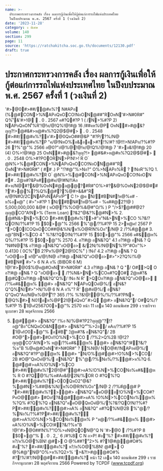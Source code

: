 ```yaml
---
name: >-
  ประกาศกระทรวงการคลัง เรื่อง ผลการกู้เงินเพื่อให้กู้ต่อแก่การรถไฟแห่งประเทศไทย
  ในปีงบประมาณ พ.ศ. 2567 ครั้งที่ 1 (วงเงินที่ 2)
date: '2023-11-28'
category: ง พิเศษ
volume: 140
section: 299
page: 11
source: 'https://ratchakitcha.soc.go.th/documents/12130.pdf'
draft: true
---
```


# ประกาศกระทรวงการคลัง เรื่อง ผลการกู้เงินเพื่อให้กู้ต่อแก่การรถไฟแห่งประเทศไทย ในปีงบประมาณ พ.ศ. 2567 ครั้งที่ 1 (วงเงินที่ 2)

'#>@0#>##/@#ค%? N#APอ (%@#CON>%NAPอQหOCO!NอON@##"ROหN'#>N#0R#" Q%'ี&'#>!@  . 0 . 2567 ค#?Q#?P 1 ( /N>%#?P 2) NAPอQหON'็%R'!@!ค/@!Q%!@!#@ 16 /##คห%@P OหN#>#@&?ญญ?!>@#&#>ห@#ห%?Q2@$@#>  . 0 . 2548 #>##/@#ค%?อ'#>@0QหO##@&P "#?P/?%/N@ #>##/@#ค%?P "ค/@!NหO%อ&อค>#?!%!#? !@!!!>N!APอ/?%#?P 26 ?%"@"% 2566 อ@0?"อํ@%@!@!ค/@!Q%!@!#@ 7 '#>อ&!@!#@ 20 (4) O%>!@!#@ 25 OหN#>#@&?ญญ?!> @#&#>ห@#ห%?Q2@$@#>  . 0 . 2548 O%>#?POORN>P!N!>! R O ํ @N%>%@#CON>%NAPอQหOCO!NอON@##"R OหN'#>N#0R#" ( ## .) P "!?#@"%>Nอ?" O%>NAPอ%R ? !NอR'%?Q 1. #>##/@#ค%?R O ํ @N%>%@#CON>%NAPอQหOCO!NอON ## . 2ํ@ห#?&Pค#@#ค/@!#N/!!Aอ #>ห/N@#?&@%OหN#@อ@@?#R#"O%>#?&@%OหN2@$@##?'#>@%?%Q%@#?%@#>&&#"R ค/@!N#O/2CNAPอNAPอ!P" C !> @ค N/#BN#!ห@%ค# - ห%อค@" ( #>">#?P 1 N/#BN#!ห@%ค# - %ค##@2?!@ ) 5,000,000,000 &@# ( หO@?%%O@%&@#"O/% ) P "/>$?@##ํ@2?ญญ@CO"A!N>% (Term Loan) ?&2"@&?%@#N>% 2. @#N&>N>%CO #>##/@#ค%?>#"อ"N&>N>%CO %?&!?QO!N/?%#?P 15 $0>@"% 2566 %"@/?%#?P 15 2>ห@ค! 2567 P ">OO(COQหOCO##@&%N/ห%O@R!N%Oอ"/N@ 2 /?%#ํ@@# 3. อ@"BN>%CO 4 'ี %?&!?QO!N/?%#?P 15 $0>@"% 2566 ค#&ํ@ห% Q%/?%#?P 15 $0>@"% 2570 4. อ?!#@ อN&?Q" 4.1 อ?!#@ อN& ? Q "N#N@?& อ?!#@ อN&?Q"อO@อ> &/2N/%!N@N%?P"#Oอ"%> 0.4130 ( 0C%"์B 2?Pห%@P2@!0C%"์ ) !Nอ'ี 4.2 อ?!#@ อN& ? Q "อO@อ> ห!@"ค/@!/N@ อ?!#@ อN&?Q"อO@อ>#>">2?Q%!%@ #BN# #>"> 6 N A อ% (BIBOR 6 M) !@!'#>@0$%@ค@#OหN'#>N#0R#" 4.3 อ?!#@ อN& ? Q "/ O#>Q O อ?!#@ อN& ? Q "อO@อ>  /?%N&>N>%COค#?QO# 2ํ@ห#?& @#QOอ?!#@ อN&?Q"Q%/ !Nอ N R' >QOอ?!#@ อN&?Q"อO@อ>  /?%ค#&ํ@ห% ํ@#> อN&?Q" NAPอQOคํ@%/ อN&?Q"Q%N/#>">N/%@ 6 N A อ%"? R' @#คํ@%/ อN&?Q"QหO"Aอ/N@ห%@P'ี!? 365 /?% %?&!@!ํ@%/%/?%#?PN> @Q%#> N01อห%@P2!@ค์QหO'ั #>Q ํ@#> อN&?Q"/ O#Q%/?%#?P 15 $1 @ค! 2567 O%>ํ@#> อN&?Q"/ 2B #O@"Q%/?%#?P 15 $0>@"% 2570 หน้า 11 เลม 140 ตอนพิเศษ 299 ง ราชกิจจานุเบกษา 28 พฤศจิกายน 2566

5. @#ํ@#> อN&?Q" !%อ N/%@#?P2?ญญ@"?!?อ@"Bอ"CNQหOO&Nํ@#> อN&?Q"'ี%>2อ/ คAอ/?%#?P 15 $1 @ค! O%> 15 $0>@"% อ#B'ี 2ํ@ห#?& อN&?Q"/ 2B #O@">ํ@#>#Oอ!!O%N>%CO  /?%2>Q%2B !@!2?ญญ@CO"A!N>% ห@/?%ค#&ํ@ห% ํ@#> อN&?Q"!#?&/?%ห"B $%@ค@#OหN'#>N#0R#" OQหON%APอ%R'ํ@#>Q%/?%#ํ@@#"? R' P "R!N%?&/?%ห"B !@!'#>@0$%@ค@#OหN'#>N#0R#" ? %N@/ NO@#/!NAPอคํ@%/ อN&?Q"#?P"@ํ@ห% ํ@#> "N/O%@#ํ@#>!O%N>%CO/ 2B #O@"QหOคํ@%/ อN&?Q" %"@/?%Nอ%/?%ํ@#>ห%?Q 6. @#ํ@#>คA%!O%N>%CO #>##/@#ค%?2@!@#"ํ@#>คA%!O%N>%CONอ%ค#&ํ@ห% R O #?Qํ@%/%ห#Aอ&@2N/%OR O #?Q%?Q #>##/@#ค%?>OOQหO2"@&?%@#N>%##@&%N/ห%O@R!N%Oอ"/N@ 2 /?%#ํ@@# P "#>##/@#ค%?>ํ@#> อN&?Q"คคO@อ!O%N>%CO#?PคO@ํ@#> #Oอ!?&@#ํ@#>คA% !O%N>%CONอ%ํ@ห% %?Q% #?Q%?Q อN&?Q"คคO@QหOคํ@%/%?&!?QO!N/?%#?P#>##/@#ค%?ํ@#>คA% อN&?Q" ค#?Q%N@2B %"@/?%Nอ%/?%#?P#>##/@#ค%?ํ@#>คA%!O%N>%CONอ%ํ@ห% P "ห@/?%ค#&ํ@ห% ํ@#> คA%!O%N>%CO!#?&/?%ห"B !@!'#>@0$%@ค@#OหN'#>N#0R#"QหON%APอ%R'ํ@#>คA%Q%/?%#ํ@@#"? R' 7. R!N!?คN@$##!N%?"!O%>คN@QON@"Q N '#>@0  /?%#?P 8 $0>@"%  . 0 . 2_` 6 /#%B C N อ>P! #อ'%? #>##/@#ค%? ห?/ห%O@%BN! @#> O @%##?"์2>% #?1@#@@#O#% #อ'%? #>##/@#ค%? ห?/ห%O@%BN! @#> O @%#@"N@"O%>ห%?Q2>% '>&?!>#@@#O#% #?!%!#?/N@@##>##/@#ค%? หน้า 12 เลม 140 ตอนพิเศษ 299 ง ราชกิจจานุเบกษา 28 พฤศจิกายน 2566 Powered by TCPDF (www.tcpdf.org)
